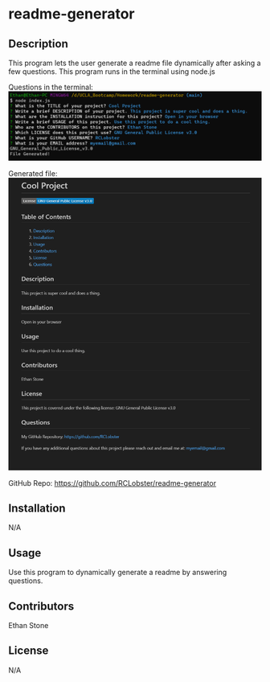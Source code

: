 # readme-generator

## Description
This program lets the user generate a readme file dynamically after asking a few questions. This program runs in the terminal using node.js

Questions in the terminal:
![Alt Text](./assets/images/terminal.png)

Generated file:
![Alt Text](./assets/images/generatedFile.png)

GitHub Repo: https://github.com/RCLobster/readme-generator

## Installation
N/A

## Usage
Use this program to dynamically generate a readme by answering questions.

## Contributors
Ethan Stone

## License
N/A